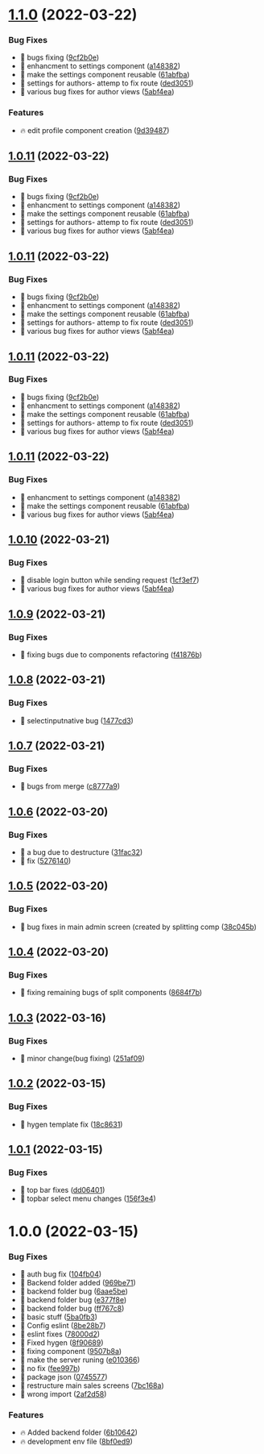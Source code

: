 # [1.1.0](https://github.com/dbar-makor/research-portal/compare/v1.0.10...v1.1.0) (2022-03-22)


### Bug Fixes

* 🐞 bugs fixing ([9cf2b0e](https://github.com/dbar-makor/research-portal/commit/9cf2b0e0df8f3b83cd5e6409d02bf684d54cca3d))
* 🐞 enhancment to settings component ([a148382](https://github.com/dbar-makor/research-portal/commit/a1483820dbf3c0b247af6024553103c8addf2695))
* 🐞 make the settings component reusable ([61abfba](https://github.com/dbar-makor/research-portal/commit/61abfbaa9ac9e9f168a22e4b89b391e2a581a264))
* 🐞 settings for authors- attemp to fix route ([ded3051](https://github.com/dbar-makor/research-portal/commit/ded305108f295693ad2129128745af091144fa4f))
* 🐞 various bug fixes for author views ([5abf4ea](https://github.com/dbar-makor/research-portal/commit/5abf4ea8ddbb43f0ea8e1faffb764cae5eb082ea))


### Features

* 🔥 edit profile component creation ([9d39487](https://github.com/dbar-makor/research-portal/commit/9d39487b2cbd900a406a840c23be08c557b6d077))

## [1.0.11](https://github.com/dbar-makor/research-portal/compare/v1.0.10...v1.0.11) (2022-03-22)


### Bug Fixes

* 🐞 bugs fixing ([9cf2b0e](https://github.com/dbar-makor/research-portal/commit/9cf2b0e0df8f3b83cd5e6409d02bf684d54cca3d))
* 🐞 enhancment to settings component ([a148382](https://github.com/dbar-makor/research-portal/commit/a1483820dbf3c0b247af6024553103c8addf2695))
* 🐞 make the settings component reusable ([61abfba](https://github.com/dbar-makor/research-portal/commit/61abfbaa9ac9e9f168a22e4b89b391e2a581a264))
* 🐞 settings for authors- attemp to fix route ([ded3051](https://github.com/dbar-makor/research-portal/commit/ded305108f295693ad2129128745af091144fa4f))
* 🐞 various bug fixes for author views ([5abf4ea](https://github.com/dbar-makor/research-portal/commit/5abf4ea8ddbb43f0ea8e1faffb764cae5eb082ea))

## [1.0.11](https://github.com/dbar-makor/research-portal/compare/v1.0.10...v1.0.11) (2022-03-22)


### Bug Fixes

* 🐞 bugs fixing ([9cf2b0e](https://github.com/dbar-makor/research-portal/commit/9cf2b0e0df8f3b83cd5e6409d02bf684d54cca3d))
* 🐞 enhancment to settings component ([a148382](https://github.com/dbar-makor/research-portal/commit/a1483820dbf3c0b247af6024553103c8addf2695))
* 🐞 make the settings component reusable ([61abfba](https://github.com/dbar-makor/research-portal/commit/61abfbaa9ac9e9f168a22e4b89b391e2a581a264))
* 🐞 settings for authors- attemp to fix route ([ded3051](https://github.com/dbar-makor/research-portal/commit/ded305108f295693ad2129128745af091144fa4f))
* 🐞 various bug fixes for author views ([5abf4ea](https://github.com/dbar-makor/research-portal/commit/5abf4ea8ddbb43f0ea8e1faffb764cae5eb082ea))

## [1.0.11](https://github.com/dbar-makor/research-portal/compare/v1.0.10...v1.0.11) (2022-03-22)


### Bug Fixes

* 🐞 bugs fixing ([9cf2b0e](https://github.com/dbar-makor/research-portal/commit/9cf2b0e0df8f3b83cd5e6409d02bf684d54cca3d))
* 🐞 enhancment to settings component ([a148382](https://github.com/dbar-makor/research-portal/commit/a1483820dbf3c0b247af6024553103c8addf2695))
* 🐞 make the settings component reusable ([61abfba](https://github.com/dbar-makor/research-portal/commit/61abfbaa9ac9e9f168a22e4b89b391e2a581a264))
* 🐞 settings for authors- attemp to fix route ([ded3051](https://github.com/dbar-makor/research-portal/commit/ded305108f295693ad2129128745af091144fa4f))
* 🐞 various bug fixes for author views ([5abf4ea](https://github.com/dbar-makor/research-portal/commit/5abf4ea8ddbb43f0ea8e1faffb764cae5eb082ea))

## [1.0.11](https://github.com/dbar-makor/research-portal/compare/v1.0.10...v1.0.11) (2022-03-22)


### Bug Fixes

* 🐞 enhancment to settings component ([a148382](https://github.com/dbar-makor/research-portal/commit/a1483820dbf3c0b247af6024553103c8addf2695))
* 🐞 make the settings component reusable ([61abfba](https://github.com/dbar-makor/research-portal/commit/61abfbaa9ac9e9f168a22e4b89b391e2a581a264))
* 🐞 various bug fixes for author views ([5abf4ea](https://github.com/dbar-makor/research-portal/commit/5abf4ea8ddbb43f0ea8e1faffb764cae5eb082ea))

## [1.0.10](https://github.com/dbar-makor/research-portal/compare/v1.0.9...v1.0.10) (2022-03-21)




### Bug Fixes

* 🐞 disable login button while sending request ([1cf3ef7](https://github.com/dbar-makor/research-portal/commit/1cf3ef7f15da793c4ad27b1db24781cd68bdd26e))
* 🐞 various bug fixes for author views ([5abf4ea](https://github.com/dbar-makor/research-portal/commit/5abf4ea8ddbb43f0ea8e1faffb764cae5eb082ea))

## [1.0.9](https://github.com/dbar-makor/research-portal/compare/v1.0.8...v1.0.9) (2022-03-21)


### Bug Fixes

* 🐞 fixing bugs due to components refactoring ([f41876b](https://github.com/dbar-makor/research-portal/commit/f41876b3100195006a63f84d0e9e1549c3557c0f))

## [1.0.8](https://github.com/dbar-makor/research-portal/compare/v1.0.7...v1.0.8) (2022-03-21)


### Bug Fixes

* 🐞 selectinputnative bug ([1477cd3](https://github.com/dbar-makor/research-portal/commit/1477cd373ab7d3058873e1c6bfea54f78c0fca95))

## [1.0.7](https://github.com/dbar-makor/research-portal/compare/v1.0.6...v1.0.7) (2022-03-21)


### Bug Fixes

* 🐞 bugs from merge ([c8777a9](https://github.com/dbar-makor/research-portal/commit/c8777a92ebba6f1862bacaa5b970978fe221683f))

## [1.0.6](https://github.com/dbar-makor/research-portal/compare/v1.0.5...v1.0.6) (2022-03-20)


### Bug Fixes

* 🐞 a bug due to destructure ([31fac32](https://github.com/dbar-makor/research-portal/commit/31fac32eec1be3f01ec269c55f796c5e7d6d9b99))
* 🐞 fix ([5276140](https://github.com/dbar-makor/research-portal/commit/5276140792c979df2424ad4589b30e813256f624))

## [1.0.5](https://github.com/dbar-makor/research-portal/compare/v1.0.4...v1.0.5) (2022-03-20)


### Bug Fixes

* 🐞 bug fixes in main admin screen (created by splitting comp ([38c045b](https://github.com/dbar-makor/research-portal/commit/38c045b739207a02b137b02ff3606c3e5a9c8f2b))

## [1.0.4](https://github.com/dbar-makor/research-portal/compare/v1.0.3...v1.0.4) (2022-03-20)


### Bug Fixes

* 🐞 fixing remaining bugs of split components ([8684f7b](https://github.com/dbar-makor/research-portal/commit/8684f7b4716827b47d0c32c100ed3f91bb34180f))

## [1.0.3](https://github.com/dbar-makor/research-portal/compare/v1.0.2...v1.0.3) (2022-03-16)


### Bug Fixes

* 🐞 minor change(bug fixing) ([251af09](https://github.com/dbar-makor/research-portal/commit/251af09ae23be4fd7999f67c0b41782066a128e1))

## [1.0.2](https://github.com/dbar-makor/research-portal/compare/v1.0.1...v1.0.2) (2022-03-15)


### Bug Fixes

* 🐞 hygen template fix ([18c8631](https://github.com/dbar-makor/research-portal/commit/18c8631db7b7744c9be88a656759c21c033e35fe))

## [1.0.1](https://github.com/dbar-makor/research-portal/compare/v1.0.0...v1.0.1) (2022-03-15)


### Bug Fixes

* 🐞 top bar fixes ([dd06401](https://github.com/dbar-makor/research-portal/commit/dd064019a4873a1c21ee6c2d3e4277d882042f36))
* 🐞 topbar select menu changes ([156f3e4](https://github.com/dbar-makor/research-portal/commit/156f3e4fe7ea088e406bcd307480da9fe9dec401))

# 1.0.0 (2022-03-15)


### Bug Fixes

* 🐞 auth bug fix ([104fb04](https://github.com/dbar-makor/research-portal/commit/104fb04ce69695579f6994c87cddc6f715103bf7))
* 🐞 Backend folder added ([969be71](https://github.com/dbar-makor/research-portal/commit/969be71426098769d642565c1e022507a4595744))
* 🐞 backend folder bug ([6aae5be](https://github.com/dbar-makor/research-portal/commit/6aae5beafc690217b098cf46ea99d767e842260d))
* 🐞 backend folder bug ([e377f8e](https://github.com/dbar-makor/research-portal/commit/e377f8e8da9561d1c84ed0cec4c88fcb8a0f52c1))
* 🐞 backend folder bug ([ff767c8](https://github.com/dbar-makor/research-portal/commit/ff767c8526e085f098de787ec192a0b94bffa45f))
* 🐞 basic stuff ([5ba0fb3](https://github.com/dbar-makor/research-portal/commit/5ba0fb37b0580027ce45a7e0006c27f7dea2d7bb))
* 🐞 Config eslint ([8be28b7](https://github.com/dbar-makor/research-portal/commit/8be28b7ea03ad2e9d6b80284981e5fe70bbb5437))
* 🐞 eslint fixes ([78000d2](https://github.com/dbar-makor/research-portal/commit/78000d2d055129b37988a7503c7333c2a98fa736))
* 🐞 Fixed hygen ([8f90689](https://github.com/dbar-makor/research-portal/commit/8f906895a09deb0da714e8c0aabf4196fc16ac5e))
* 🐞 fixing component ([9507b8a](https://github.com/dbar-makor/research-portal/commit/9507b8a9e0a9ef858cacc201ecd36637a179fd87))
* 🐞 make the server runing ([e010366](https://github.com/dbar-makor/research-portal/commit/e010366e72ac235eb34ee4fdf41b8b8482e6cbc6))
* 🐞 no fix ([fee997b](https://github.com/dbar-makor/research-portal/commit/fee997bfed041e399f39b98ab7aec1e147392301))
* 🐞 package json ([0745577](https://github.com/dbar-makor/research-portal/commit/0745577fb2f1dbbe9210efc0e4532381bc2b2d5e))
* 🐞 restructure main sales screens ([7bc168a](https://github.com/dbar-makor/research-portal/commit/7bc168ad54683020130d3e7c639816996dfa1333))
* 🐞 wrong import ([2af2d58](https://github.com/dbar-makor/research-portal/commit/2af2d58217e116778f458c49c5b99bf5d2c110a7))


### Features

* 🔥 Added backend folder ([6b10642](https://github.com/dbar-makor/research-portal/commit/6b10642636a0e9af8c72976dfb7432e784a53cca))
* 🔥 development env file ([8bf0ed9](https://github.com/dbar-makor/research-portal/commit/8bf0ed985cf352695ff82abaeabf01890af4918e))
